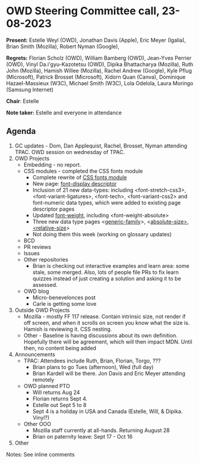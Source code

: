 # OWD Steering Committee call, 23-08-2023

**Present:** Estelle Weyl (OWD), Jonathan Davis (Apple), Eric Meyer (Igalia), Brian Smith (Mozilla), ​​Robert Nyman (Google), 

**Regrets:** Florian Scholz (OWD), William Bamberg (OWD),  Jean-Yves Perrier (OWD), Vinyl Da.i'gyu-Kazotetsu (OWD), Dipika Bhattacharya (Mozilla), Ruth John (Mozilla),  Hamish Willee (Mozilla), Rachel Andrew (Google), Kyle Pflug (Microsoft), Patrick Brosset (Microsoft), Xidorn Quan (Canva), Dominique Hazael-Massieux (W3C), Michael Smith (W3C), Lola Odelola, Laura Moringo (Samsung Internet)

**Chair**: Estelle

**Note taker:** Estelle and everyone in attendance

## Agenda

1. GC updates - Dom, Dan Applequist, Rachel, Brosset, Nyman attending TPAC. OWD session on wednesday of TPAC.
2. OWD Projects
    - Embedding - no report.
    - CSS modules - completed the CSS fonts module
        - Complete rewrite of [CSS fonts module](https://developer.mozilla.org/en-US/docs/Web/CSS/CSS_fonts)
        - New page: [font-display descriptor](https://developer.mozilla.org/en-US/docs/Web/CSS/@font-feature-values/font-display)
        - Inclusion of 21 new data-types: including &lt;font-stretch-css3>, &lt;font-variant-ligatures>, &lt;font-tech>,  &lt;font-variant-css2> and font-numeric data types, which were added to existing page descriptor pages
        - Updated [font-weight](https://developer.mozilla.org/en-US/docs/Web/CSS/font-weight#values), including &lt;font-weight-absolute>
        - Three new data type pages &lt;[generic-family](https://github.com/mdn/content/pull/28405)>, &lt;[absolute-size>, &lt;relative-size](https://github.com/mdn/content/pull/28461)>
        - Not doing them this week (working on glossary updates)
    - BCD
    - PR reviews
    - Issues
    - Other repositories
        - Brian is checking out interactive examples and learn area: some stale, some merged. Also, lots of people file PRs to fix learn quizzes instead of just creating a solution and asking it to be assessed.
    - OWD blog
        - Micro-benevelonces post
        - Carle is getting some love
3. Outside OWD Projects
    - Mozilla - mostly FF 117 release. Contain intrinsic size, not render if off screen, and when it scrolls on screen you know what the size is. Hamish is reviewing it. CSS nesting.
    - Other - Baseline is having discussions about its own definition. Hopefully there will be agreement, which will then impact MDN. Until then, no content being added
4. Announcements
    - TPAC: Attendees include Ruth, Brian, Florian, Torgo, ???
        - Brian plans to go Tues (afternoon), Wed (full day)
        - Brian Kardell will be there. Jon Davis and Eric Meyer attending remotely
    - OWD planned PTO
        - Will returns Aug 24
        - Florian returns Sept 4.
        - Estelle out Sept 5 to 8
        - Sept 4 is a holiday in USA and Canada (Estelle, Will, & Dipika. Vinyl?)
    - Other OOO
        - Mozilla staff currently at all-hands. Returning August 28
        - Brian on paternity leave: Sept 17 - Oct 16
5. Other

Notes: See inline comments

